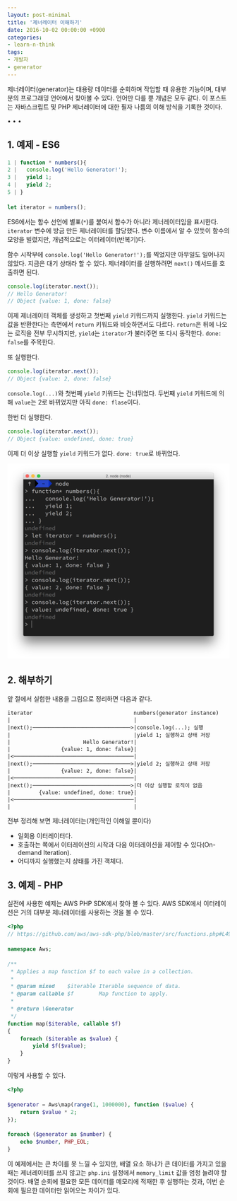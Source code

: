 ```yaml
---
layout: post-minimal
title: '제너레이터 이해하기' 
date: 2016-10-02 00:00:00 +0900
categories:
- learn-n-think
tags:
- 개발자
- generator
---
```


제너레이터(generator)는 대용량 데이터를 순회하며 작업할 때 유용한 기능이며, 대부분의 프로그래밍 언어에서 찾아볼 수 있다. 언어만 다를 뿐 개념은 모두 같다. 이 포스트는 자바스크립트 및 PHP 제너레이터에 대한 필자 나름의 이해 방식을 기록한 것이다. 

<!--more-->
<div class="spacer">• • •</div>

## 1. 예제 - ES6

```javascript
1 | function * numbers(){
2 |   console.log('Hello Generator!');
3 |   yield 1;
4 |   yield 2;
5 | }

let iterator = numbers();
```

ES6에서는 함수 선언에 별표(`*`)를 붙여서 함수가 아니라 제너레이터임을 표시한다. `iterator` 변수에 방금 만든 제너레이터를 할당했다. 변수 이름에서 알 수 있듯이 함수의 모양을 빌렸지만, 개념적으로는 이터레이터(반복기)다.

함수 시작부에 `console.log('Hello Generator!');`를 찍었지만 아무일도 일어나지 않았다. 지금은 대기 상태라 할 수 있다. 제너레이터를 실행하려면 `next()` 메서드를 호출하면 된다.

```javascript
console.log(iterator.next());
// Hello Generator!
// Object {value: 1, done: false}
```

이제 제너레이터 객체를 생성하고 첫번째 `yield` 키워드까지 실행한다. `yield` 키워드는 값을 반환한다는 측면에서 `return` 키워드와 비슷하면서도 다르다. `return`은 뒤에 나오는 로직을 전부 무시하지만, `yield`는 `iterator`가 불러주면 또 다시 동작한다. `done: false`를 주목한다.

또 실행한다.

```javascript
console.log(iterator.next());
// Object {value: 2, done: false}
```

`console.log(...)`와 첫번째 `yield` 키워드는 건너뛰었다. 두번째 `yield` 키워드에 의해 `value`는 2로 바뀌었지만 아직 `done: flase`이다.

한번 더 실행한다.

```javascript
console.log(iterator.next());
// Object {value: undefined, done: true}
```

이제 더 이상 실행할 `yield` 키워드가 없다. `done: true`로 바뀌었다.

[![Generator in action](/images/2016-08-10-img-01.png)](/images/2016-08-10-img-01.png)

## 2. 해부하기

앞 절에서 실험한 내용을 그림으로 정리하면 다음과 같다.

```
iterator                                numbers(generator instance)
|                                       |
|next();───────────────────────────────>|console.log(...); 실행
|                                       |yield 1; 실행하고 상태 저장
|                       Hello Generator!|
|                {value: 1, done: false}|
|<──────────────────────────────────────|
|next();───────────────────────────────>|yield 2; 실행하고 상태 저장
|                {value: 2, done: false}|
|<──────────────────────────────────────|
|next();───────────────────────────────>|더 이상 실행할 로직이 없음
|         {value: undefined, done: true}|
|<──────────────────────────────────────|
|                                       |
```

전부 정리해 보면 제너레이터는(개인적인 이해일 뿐이다)

- 일회용 이터레이터다.
- 호출하는 쪽에서 이터레이션의 시작과 다음 이터레이션을 제어할 수 있다(On-demand Iteration).
- 어디까지 실행했는지 상태를 가진 객체다.

## 3. 예제 - PHP

실전에 사용한 예제는 AWS PHP SDK에서 찾아 볼 수 있다. AWS SDK에서 이터레이션은 거의 대부분 제너레이터를 사용하는 것을 볼 수 있다.

```php
<?php
// https://github.com/aws/aws-sdk-php/blob/master/src/functions.php#L49

namespace Aws;

/**
 * Applies a map function $f to each value in a collection.
 *
 * @param mixed    $iterable Iterable sequence of data.
 * @param callable $f        Map function to apply.
 *
 * @return \Generator
 */
function map($iterable, callable $f)
{
    foreach ($iterable as $value) {
        yield $f($value);
    }
}
```

이렇게 사용할 수 있다. 

```php
<?php

$generator = Aws\map(range(1, 1000000), function ($value) {
    return $value * 2;
});

foreach ($generator as $number) {
    echo $number, PHP_EOL;
}
```

이 예제에서는 큰 차이를 못 느낄 수 있지만, 배열 요소 하나가 큰 데이터를 가지고 있을 때는 제너레이터를 쓰지 않고는 `php.ini` 설정에서 `memory_limit` 값을 엄청 늘려야 할 것이다. 배열 순회에 필요한 모든 데이터를 메모리에 적재한 후 실행하는 것과, 이번 순회에 필요한 데이터만 읽어오는 차이가 있다.
